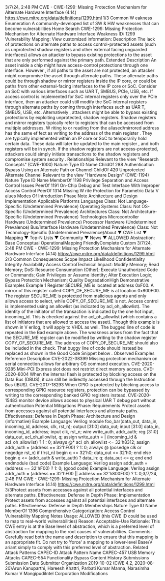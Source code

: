 3/7/24, 2:48 PM CWE - CWE-1299: Missing Protection Mechanism for Alternate Hardware Interface (4.14)
https://cwe.mitre.org/data/deﬁnitions/1299.html 1/3
Common W eakness Enumeration
A community-developed list of SW & HW weaknesses that can become
vulnerabilities
Home Search
CWE-1299: Missing Protection Mechanism for Alternate Hardware Interface
Weakness ID: 1299
Vulnerability Mapping: 
View customized information:
 Description
The lack of protections on alternate paths to access control-protected assets (such as unprotected shadow registers and other
external facing unguarded interfaces) allows an attacker to bypass existing protections to the asset that are only performed against
the primary path.
 Extended Description
An asset inside a chip might have access-control protections through one interface. However , if all paths to the asset are not
protected, an attacker might compromise the asset through alternate paths. These alternate paths could be through shadow or mirror
registers inside the IP core, or could be paths from other external-facing interfaces to the IP core or SoC.
Consider an SoC with various interfaces such as UAR T, SMBUS, PCIe, USB, etc. If access control is implemented for SoC internal
registers only over the PCIe interface, then an attacker could still modify the SoC internal registers through alternate paths by coming
through interfaces such as UAR T, SMBUS, USB, etc.
Alternatively , attackers might be able to bypass existing protections by exploiting unprotected, shadow registers. Shadow registers
and mirror registers typically refer to registers that can be accessed from multiple addresses. W riting to or reading from the
aliased/mirrored address has the same ef fect as writing to the address of the main register . They are typically implemented within an
IP core or SoC to temporarily hold certain data. These data will later be updated to the main register , and both registers will be in
synch. If the shadow registers are not access-protected, attackers could simply initiate transactions to the shadow registers and
compromise system security .
 Relationships
 Relevant to the view "Research Concepts" (CWE-1000)
Nature Type ID Name
ChildOf 288 Authentication Bypass Using an Alternate Path or Channel
ChildOf 420 Unprotected Alternate Channel
 Relevant to the view "Hardware Design" (CWE-1194)
Nature Type ID Name
MemberOf 1198 Privilege Separation and Access Control Issues
PeerOf 1191 On-Chip Debug and Test Interface With Improper Access Control
PeerOf 1314 Missing W rite Protection for Parametric Data V alues
 Modes Of Introduction
Phase Note
Architecture and Design
Implementation
 Applicable Platforms
Languages
Class: Not Language-Specific (Undetermined Prevalence)
Operating Systems
Class: Not OS-Specific (Undetermined Prevalence)
Architectures
Class: Not Architecture-Specific (Undetermined Prevalence)
Technologies
Microcontroller Hardware (Undetermined Prevalence)
Processor Hardware (Undetermined Prevalence)
Bus/Interface Hardware (Undetermined Prevalence)
Class: Not Technology-Specific (Undetermined Prevalence)About ▼ CWE List ▼ Mapping ▼ Top-N Lists ▼ Community ▼ News ▼
ALLOWED
Abstraction: Base
Conceptual OperationalMapping
FriendlyComplete Custom
3/7/24, 2:48 PM CWE - CWE-1299: Missing Protection Mechanism for Alternate Hardware Interface (4.14)
https://cwe.mitre.org/data/deﬁnitions/1299.html 2/3
 Common Consequences
Scope Impact Likelihood
Confidentiality
Integrity
Availability
Access ControlTechnical Impact: Modify Memory; Read Memory; DoS: Resource Consumption (Other); Execute Unauthorized Code or
Commands; Gain Privileges or Assume Identity; Alter Execution Logic; Bypass Protection Mechanism; Quality DegradationHigh
 Demonstrative Examples
Example 1
Register SECURE\_ME is located at address 0xF00. A mirror of this register called COPY\_OF\_SECURE\_ME is at location 0x800F00.
The register SECURE\_ME is protected from malicious agents and only allows access to select, while COPY\_OF\_SECURE\_ME is
not.
Access control is implemented using an allowlist (as indicated by acl\_oh\_allowlist). The identity of the initiator of the transaction is
indicated by the one hot input, incoming\_id. This is checked against the acl\_oh\_allowlist (which contains a list of initiators that are
allowed to access the asset).
Though this example is shown in V erilog, it will apply to VHDL as well.
The bugged line of code is repeated in the Bad example above. The weakness arises from the fact that the SECURE\_ME register can
be modified by writing to the shadow register COPY\_OF\_SECURE\_ME. The address of COPY\_OF\_SECURE\_ME should also be
included in the check. That buggy line of code should instead be replaced as shown in the Good Code Snippet below .
 Observed Examples
Reference Description
CVE-2022-38399 Missing protection mechanism on serial connection allows for arbitrary OS command execution.
CVE-2020-9285 Mini-PCI Express slot does not restrict direct memory access.
CVE-2020-8004 When the internal flash is protected by blocking access on the Data Bus (DBUS), it can still be
indirectly accessed through the Instruction Bus (IBUS).
CVE-2017-18293 When GPIO is protected by blocking access to corresponding GPIO resource registers, protection can
be bypassed by writing to the corresponding banked GPIO registers instead.
CVE-2020-15483 monitor device allows access to physical UAR T debug port without authentication
 Potential Mitigations
Phase: Requirements
Protect assets from accesses against all potential interfaces and alternate paths.
Effectiveness: Defense in Depth
Phase: Architecture and Design
(informative) Example Language: Verilog 
module foo\_bar(data\_out, data\_in, incoming\_id, address, clk, rst\_n);
output [31:0] data\_out;
input [31:0] data\_in, incoming\_id, address;
input clk, rst\_n;
wire write\_auth, addr\_auth;
reg [31:0] data\_out, acl\_oh\_allowlist, q;
assign write\_auth = | (incoming\_id & acl\_oh\_allowlist) ? 1 : 0;
always @\*
acl\_oh\_allowlist <= 32'h8312;
assign addr\_auth = (address == 32'hF00) ? 1: 0;
always @ (posedge clk or negedge rst\_n)
if (!rst\_n)
begin
q <= 32'h0;
data\_out <= 32'h0;
end
else
begin
q <= (addr\_auth & write\_auth) ? data\_in: q;
data\_out <= q;
end
end
endmodule
(bad code) Example Language: Verilog 
assign addr\_auth = (address == 32'hF00) ? 1: 0;
(good code) Example Language: Verilog 
assign addr\_auth = (address == 32'hF00 || address == 32'h800F00) ? 1: 0;3/7/24, 2:48 PM CWE - CWE-1299: Missing Protection Mechanism for Alternate Hardware Interface (4.14)
https://cwe.mitre.org/data/deﬁnitions/1299.html 3/3Protect assets from accesses against all potential interfaces and alternate paths.
Effectiveness: Defense in Depth
Phase: Implementation
Protect assets from accesses against all potential interfaces and alternate paths.
Effectiveness: Defense in Depth
 Memberships
Nature Type ID Name
MemberOf 1396 Comprehensive Categorization: Access Control
 Vulnerability Mapping Notes
Usage: ALLOWED (this CWE ID could be used to map to real-world vulnerabilities)
Reason: Acceptable-Use
Rationale:
This CWE entry is at the Base level of abstraction, which is a preferred level of abstraction for mapping to the root causes of
vulnerabilities.
Comments:
Carefully read both the name and description to ensure that this mapping is an appropriate fit. Do not try to 'force' a mapping to a
lower-level Base/V ariant simply to comply with this preferred level of abstraction.
 Related Attack Patterns
CAPEC-ID Attack Pattern Name
CAPEC-457 USB Memory Attacks
CAPEC-554 Functionality Bypass
 Content History
 Submissions
Submission Date Submitter Organization
2019-10-02
(CWE 4.2, 2020-08-20)Arun Kanuparthi, Hareesh Khattri, Parbati Kumar Manna, Narasimha Kumar V
MangipudiIntel
Corporation
 Modifications
